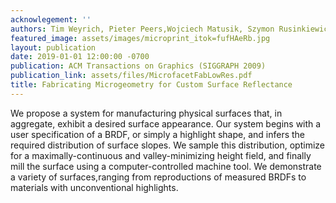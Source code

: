 ```yaml
---
acknowlegement: ''
authors: Tim Weyrich, Pieter Peers,Wojciech Matusik, Szymon Rusinkiewicz
featured_image: assets/images/microprint_itok=fufHAeRb.jpg
layout: publication
date: 2019-01-01 12:00:00 -0700
publication: ACM Transactions on Graphics (SIGGRAPH 2009)
publication_link: assets/files/MicrofacetFabLowRes.pdf
title: Fabricating Microgeometry for Custom Surface Reflectance
---
```


We propose a system for manufacturing physical surfaces that, in aggregate, exhibit a desired surface appearance. Our system begins with a user specification of a BRDF, or simply a highlight shape, and infers the required distribution of surface slopes. We sample this distribution, optimize for a maximally-continuous and valley-minimizing height field, and finally mill the surface using a computer-controlled machine tool. We demonstrate a variety of surfaces,ranging from reproductions of measured BRDFs to materials with unconventional highlights.